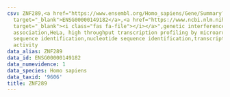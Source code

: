 ```yaml
---
csv: ZNF289,<a href="https://www.ensembl.org/Homo_sapiens/Gene/Summary?db=core;g=ENSG00000149182"
  target="_blank">ENSG00000149182</a>,<a href="https://www.ncbi.nlm.nih.gov/pubmed/17216044"
  target="_blank"><i class="fas fa-file"></i></a>",genetic interference,functional
  association,HeLa, high throughput transcription profiling by microarray,nucleotide
  sequence identification,nucleotide sequence identification,transcriptional regulation,up-regulates
  activity
data_alias: ZNF289
data_id: ENSG00000149182
data_numevidence: 1
data_species: Homo sapiens
data_taxid: '9606'
title: ZNF289
---
```

